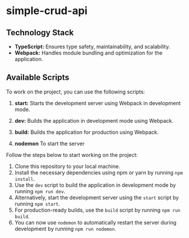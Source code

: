 # simple-crud-api

## Technology Stack
- **TypeScript:** Ensures type safety, maintainability, and scalability. 
- **Webpack:** Handles module bundling and optimization for the application. 

## Available Scripts 

To work on the project, you can use the following scripts:

1. **start:**
   Starts the development server using Webpack in development mode.

2. **dev:**
   Builds the application in development mode using Webpack.

3. **build:**
   Builds the application for production using Webpack.

4. **nodemon**
   To start the server

Follow the steps below to start working on the project:

1. Clone this repository to your local machine.
2. Install the necessary dependencies using npm or yarn by running `npm install`.
3. Use the `dev` script to build the application in development mode by running `npm run dev`.
4. Alternatively, start the development server using the `start` script by running `npm start`.
5. For production-ready builds, use the `build` script by running `npm run build`.
6. You can now use `nodemon` to automatically restart the server during development by running `npm run nodemon`.
